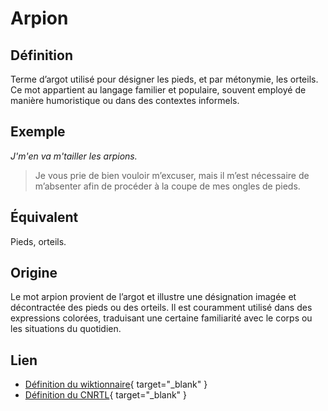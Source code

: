 # Arpion

## Définition

Terme d’argot utilisé pour désigner les pieds, et par métonymie, les orteils. Ce mot appartient au langage familier et populaire, souvent employé de manière humoristique ou dans des contextes informels.

## Exemple

_J'm'en va m'tailler les arpions._
> Je vous prie de bien vouloir m’excuser, mais il m’est nécessaire de m’absenter afin de procéder à la coupe de mes ongles de pieds.

## Équivalent

Pieds, orteils.

## Origine

Le mot arpion provient de l’argot et illustre une désignation imagée et décontractée des pieds ou des orteils. Il est couramment utilisé dans des expressions colorées, traduisant une certaine familiarité avec le corps ou les situations du quotidien.

## Lien

* [Définition du wiktionnaire](https://fr.wiktionary.org/wiki/arpion){ target="_blank" }
* [Définition du CNRTL](https://www.cnrtl.fr/lexicographie/arpion){ target="_blank" }
